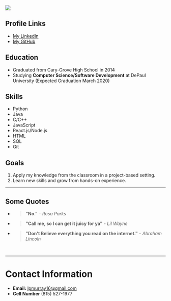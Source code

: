 
<img class="selfie" src="http://studentweb.cdm.depaul.edu/~lmurra15/it130/asg2/selfie.jpg">

## Profile Links
- [My LinkedIn](http://www.linkedin.com/in/log-mur16)
- [My GitHub](http://www.github.com/lpmurray16)

## Education
- Graduated from Cary-Grove High School in 2014
- Studying **Computer Science/Software Development** at DePaul University (Expected Graduation March 2020)

## Skills
- Python
- Java
- C/C++
- JavaScript
- React.js/Node.js
- HTML
- SQL
- Git

## Goals
1. Apply my knowledge from the classroom in a project-based setting.
2. Learn new skills and grow from hands-on experience.

<hr>

## Some Quotes
- > **"No."**  - *Rosa Parks*
- > **"Call me, so I can get it juicy for ya"** - *Lil Wayne*
- > **"Don't Believe everything you read on the internet."** - *Abraham Lincoln*


<br>
<hr>


# Contact  Information
- **Email:** lpmurray16@gmail.com
- **Cell Number** (815) 527-1977


